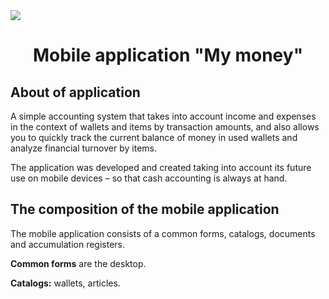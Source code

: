 <img src="https://i.pinimg.com/236x/dc/84/2d/dc842d0279f4c4c5c7e7d3e06f39e876.jpg?nii=t">
<h1 align="center">Mobile application "My money"</h1>
<h2>About of application</h2>
<p>A simple accounting system that takes into account income and expenses in the context of wallets and items by transaction amounts, and also allows you to quickly track the current balance of money in used wallets and analyze financial turnover by items.</p>
<p>The application was developed and created taking into account its future use on mobile devices – so that cash accounting is always at hand.</p>
<h2>The composition of the mobile application</h2>
<p>The mobile application consists of a common forms, catalogs, documents and accumulation registers.</p>
<p><b>Common forms</b> are the desktop.</p>
<p><b>Catalogs:</b> wallets, articles.</p>
